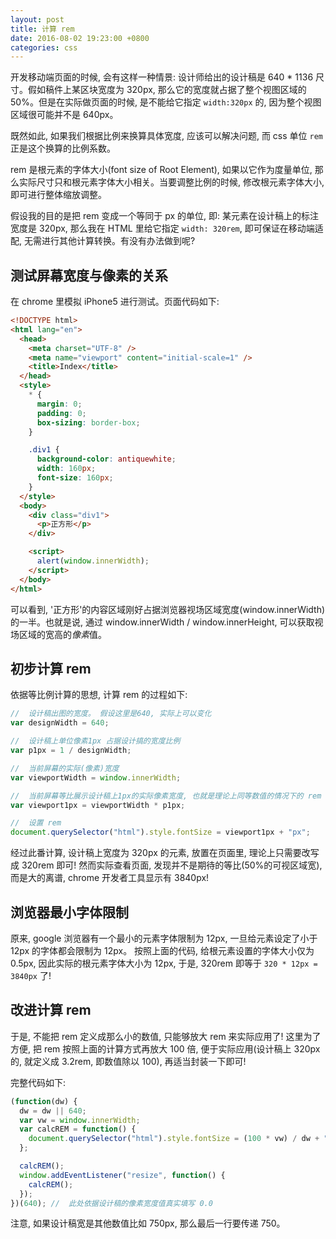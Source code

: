 ```yaml
---
layout: post
title: 计算 rem
date: 2016-08-02 19:23:00 +0800
categories: css
---
```


开发移动端页面的时候, 会有这样一种情景: 设计师给出的设计稿是 640 \* 1136 尺寸。假如稿件上某区块宽度为 320px, 那么它的宽度就占据了整个视图区域的 50%。但是在实际做页面的时候, 是不能给它指定 `width:320px` 的, 因为整个视图区域很可能并不是 640px。

既然如此, 如果我们根据比例来换算具体宽度, 应该可以解决问题, 而 css 单位 `rem` 正是这个换算的比例系数。

rem 是根元素的字体大小(font size of Root Element), 如果以它作为度量单位, 那么实际尺寸只和根元素字体大小相关。当要调整比例的时候, 修改根元素字体大小, 即可进行整体缩放调整。

假设我的目的是把 rem 变成一个等同于 px 的单位, 即: 某元素在设计稿上的标注宽度是 320px, 那么我在 HTML 里给它指定 `width: 320rem`, 即可保证在移动端适配, 无需进行其他计算转换。有没有办法做到呢?

## 测试屏幕宽度与像素的关系

在 chrome 里模拟 iPhone5 进行测试。页面代码如下:

```html
<!DOCTYPE html>
<html lang="en">
  <head>
    <meta charset="UTF-8" />
    <meta name="viewport" content="initial-scale=1" />
    <title>Index</title>
  </head>
  <style>
    * {
      margin: 0;
      padding: 0;
      box-sizing: border-box;
    }

    .div1 {
      background-color: antiquewhite;
      width: 160px;
      font-size: 160px;
    }
  </style>
  <body>
    <div class="div1">
      <p>正方形</p>
    </div>

    <script>
      alert(window.innerWidth);
    </script>
  </body>
</html>
```

可以看到, '正方形'的内容区域刚好占据浏览器视场区域宽度(window.innerWidth)的一半。也就是说, 通过 window.innerWidth / window.innerHeight, 可以获取视场区域的宽高的*像素*值。

## 初步计算 rem

依据等比例计算的思想, 计算 rem 的过程如下:

```javascript
//  设计稿出图的宽度。 假设这里是640, 实际上可以变化
var designWidth = 640;

//  设计稿上单位像素1px 占据设计搞的宽度比例
var p1px = 1 / designWidth;

//  当前屏幕的实际(像素)宽度
var viewportWidth = window.innerWidth;

//  当前屏幕等比展示设计稿上1px的实际像素宽度, 也就是理论上同等数值的情况下的 rem 大小
var viewport1px = viewportWidth * p1px;

//  设置 rem
document.querySelector("html").style.fontSize = viewport1px + "px";
```

经过此番计算, 设计稿上宽度为 320px 的元素, 放置在页面里, 理论上只需要改写成 320rem 即可! 然而实际查看页面, 发现并不是期待的等比(50%的可视区域宽), 而是大的离谱, chrome 开发者工具显示有 3840px!

## 浏览器最小字体限制

原来, google 浏览器有一个最小的元素字体限制为 12px, 一旦给元素设定了小于 12px 的字体都会限制为 12px。
按照上面的代码, 给根元素设置的字体大小仅为 0.5px, 因此实际的根元素字体大小为 12px, 于是, 320rem 即等于 `320 * 12px = 3840px` 了!

## 改进计算 rem

于是, 不能把 rem 定义成那么小的数值, 只能够放大 rem 来实际应用了! 这里为了方便, 把 rem 按照上面的计算方式再放大 100 倍, 便于实际应用(设计稿上 320px 的, 就定义成 3.2rem, 即数值除以 100), 再适当封装一下即可!

完整代码如下:

```javascript
(function(dw) {
  dw = dw || 640;
  var vw = window.innerWidth;
  var calcREM = function() {
    document.querySelector("html").style.fontSize = (100 * vw) / dw + "px";
  };

  calcREM();
  window.addEventListener("resize", function() {
    calcREM();
  });
})(640); //  此处依据设计稿的像素宽度值真实填写 0.0
```

注意, 如果设计稿宽是其他数值比如 750px, 那么最后一行要传递 750。
